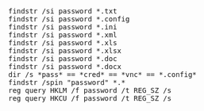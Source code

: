 <pre>
findstr /si password *.txt
findstr /si password *.config
findstr /si password *.ini
findstr /si password *.xml 
findstr /si password *.xls
findstr /si password *.xlsx
findstr /si password *.doc
findstr /si password *.docx
dir /s *pass* == *cred* == *vnc* == *.config* 
findstr /spin "password" *.* 
reg query HKLM /f password /t REG_SZ /s 
reg query HKCU /f password /t REG_SZ /s

</pre>
